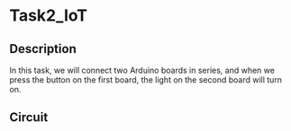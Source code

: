 # Task2_IoT
## **Description**
In this task, we will connect two Arduino boards in series, and when we press the button on the first board, the light on the second board will turn on. 
## **Circuit**

